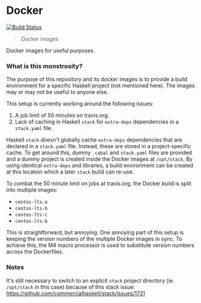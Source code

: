 Docker
======

[![Build
Status](https://travis-ci.org/lancelet/docker.svg?branch=master)](https://travis-ci.org/lancelet/docker)

> Docker images

Docker images for useful purposes.

### What is this monstrosity?

The purpose of this repository and its docker images is to provide a build
environment for a specific Haskell project (not mentioned here). The images may
or may not be useful to anyone else.

This setup is currently working around the following issues:
  1. A job limit of 50 minutes on travis.org.
  2. Lack of caching in Haskell `stack` for `extra-deps` dependencies in a
     `stack.yaml` file.

Haskell `stack` doesn't globally cache `extra-deps` dependencies that are
declared in a `stack.yaml` file. Instead, these are stored in a
project-specific cache. To get around this, dummy `.cabal` and `stack.yaml`
files are provided and a dummy project is created inside the Docker images at
`/opt/stack`. By using identical `extra-deps` and libraries, a build
environment can be created at this location which a later `stack` build can
re-use.

To combat the 50 minute limit on jobs at travis.org, the Docker build is split
into multiple images:
  - `centos-lts-a`
  - `centos-lts-b`
  - `centos-lts-c`
  - `centos-lts-b`

This is straightforward, but annoying. One annoying part of this setup is
keeping the version numbers of the multiple Docker images in sync. To achieve
this, the M4 macro processor is used to substitute version numbers across the
Dockerfiles.

### Notes

It's still necessary to switch to an explicit `stack` project directory (ie.
`/opt/stack` in this case) because of this stack issue:
https://github.com/commercialhaskell/stack/issues/1731
